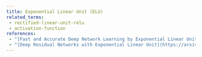 ```yaml
---
title: Exponential Linear Unit (ELU)
related_terms:
 - rectified-linear-unit-relu
 - activation-function
references:
 - "[Fast and Accurate Deep Network Learning by Exponential Linear Units (ELUs)](https://arxiv.org/abs/1511.07289)"
 - "[Deep Residual Networks with Exponential Linear Unit](https://arxiv.org/abs/1604.04112)"
---
```

